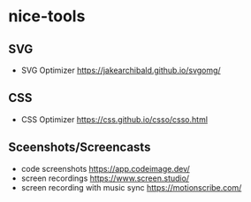 # nice-tools


## SVG
- SVG Optimizer https://jakearchibald.github.io/svgomg/

## CSS
- CSS Optimizer https://css.github.io/csso/csso.html


## Sceenshots/Screencasts
- code screenshots https://app.codeimage.dev/
- screen recordings https://www.screen.studio/
- screen recording with music sync https://motionscribe.com/
